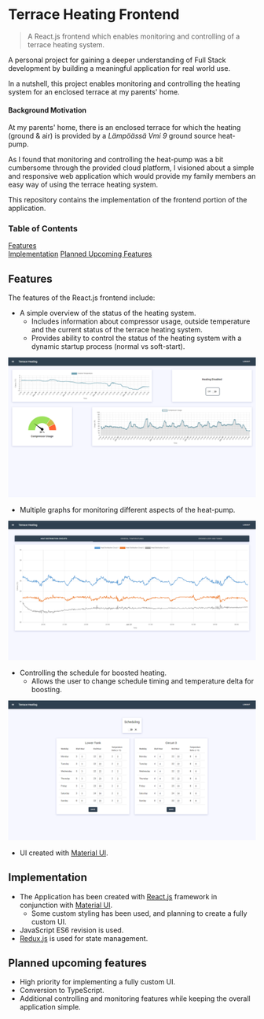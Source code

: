 # Terrace Heating Frontend
> A React.js frontend which enables monitoring and controlling of a terrace heating system.

A personal project for gaining a deeper understanding of Full Stack development
by building a meaningful application for real world use.

In a nutshell, this project enables monitoring and controlling the heating system for an enclosed terrace at my parents' home.

#### Background Motivation
At my parents' home, there is an enclosed terrace for which the heating (ground & air) is provided by a *Lämpöässä Vmi 9* ground source heat-pump.

As I found that monitoring and controlling the heat-pump was a bit cumbersome through the provided cloud platform,
I visioned about a simple and responsive web application which would provide my family members an easy way of using the terrace heating system.

This repository contains the implementation of the frontend portion of the application.

### Table of Contents
[Features](#features)   
[Implementation](#implementation)
[Planned Upcoming Features](#planned-upcoming-features)

## Features
The features of the React.js frontend include:
- A simple overview of the status of the heating system.
  - Includes information about compressor usage, outside temperature and the current status of the terrace heating system.
  - Provides ability to control the status of the heating system with a dynamic startup process (normal vs soft-start).

![Overview Example](/images/overview_example.png)
- Multiple graphs for monitoring different aspects of the heat-pump.

![Graphs Example](/images/graphs_example.png)
- Controlling the schedule for boosted heating.
  - Allows the user to change schedule timing and temperature delta for boosting.
  
![Schedule Example](/images/schedules_example.png)
- UI created with [Material UI](https://material-ui.com/).

## Implementation
- The Application has been created with [React.js](https://reactjs.org/)
  framework in conjunction with [Material UI](https://material-ui.com/).
  - Some custom styling has been used, and planning to create a fully custom UI.
- JavaScript ES6 revision is used.
- [Redux.js](https://redux.js.org/) is used for state management.

## Planned upcoming features
- High priority for implementing a fully custom UI.
- Conversion to TypeScript.
- Additional controlling and monitoring features while keeping the overall application simple.

